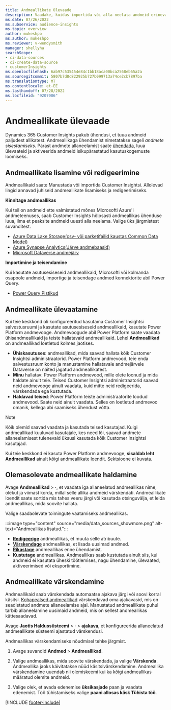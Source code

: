 ```yaml
---
title: Andmeallikate ülevaade
description: Vaadake, kuidas importida või alla neelata andmeid erinevatest allikatest.
ms.date: 07/26/2022
ms.subservice: audience-insights
ms.topic: overview
author: mukeshpo
ms.author: mukeshpo
ms.reviewer: v-wendysmith
manager: shellyha
searchScope:
- ci-data-sources
- ci-create-data-source
- customerInsights
ms.openlocfilehash: 6ab97c535454e84c1bb18aca00bca2568eb65a2a
ms.sourcegitcommit: 5807b7d8c822925b727b099713a74ce2cb7897ba
ms.translationtype: MT
ms.contentlocale: et-EE
ms.lasthandoff: 07/28/2022
ms.locfileid: "9207086"
---
```

# <a name="data-sources-overview"></a>Andmeallikate ülevaade

Dynamics 365 Customer Insights pakub ühendusi, et tuua andmeid paljudest allikatest. Andmeallikaga ühendamist nimetatakse sageli *andmete sisestamiseks*. Pärast andmete allaneelamist saate [ühendada](data-unification.md), luua ülevaateid ja aktiveerida andmeid isikupärastatud kasutuskogemuste loomiseks.

## <a name="add-or-edit-data-sources"></a>Andmeallikate lisamine või redigeerimine

Andmeallikaid saate Manustada või importida Customer Insightsi. Allolevad lingid annavad juhiseid andmeallikate lisamiseks ja redigeerimiseks.

**Kinnitage andmeallikas**

Kui teil on andmeid ette valmistatud mõnes Microsofti Azure'i andmeteenuses, saab Customer Insights hõlpsasti andmeallikas ühenduse luua, ilma et peaksite andmeid uuesti alla neelama. Valige üks järgmistest suvanditest.
- [Azure Data Lake Storage(csv- või parketifailid kaustas Common Data Model)](connect-common-data-model.md)
- [Azure Synapse Analytics(Järve andmebaasid)](connect-synapse.md)
- [Microsoft Dataverse andmejärv](connect-dataverse-managed-lake.md)

**Importimine ja teisendamine**

Kui kasutate asutusesiseseid andmeallikaid, Microsofti või kolmanda osapoole andmeid, importige ja teisendage andmed konnektorite abil Power Query.
- [Power Query Pistikud](connect-power-query.md)

## <a name="review-data-sources"></a>Andmeallikate ülevaatamine

Kui teie keskkond oli konfigureeritud kasutama Customer Insightsi salvestusruumi ja kasutate asutusesiseseid andmeallikaid, kasutate Power Platform andmevooge. Andmevoogude abil Power Platform saate vaadata ühisandmeallikaid ja teiste hallatavaid andmeallikaid. Lehel **Andmeallikad** on andmeallikad loetletud kolmes jaotises.
- **Ühiskasutuses**: andmeallikad, mida saavad hallata kõik Customer Insightsi administraatorid. Power Platform andmevood, teie enda salvestusruumikonto ja manustamine hallatavale andmejärvele Dataverse on näited jagatud andmeallikatest.
- **Minu** hallatav: Power Platform andmevood, mille olete loonud ja mida haldate ainult teie. Teised Customer Insightsi administraatorid saavad neid andmevooge ainult vaadata, kuid mitte neid redigeerida, värskendada ega kustutada.
- **Haldavad teised**: Power Platform teiste administraatorite loodud andmevood. Saate neid ainult vaadata. Selles on loetletud andmevoo omanik, kellega abi saamiseks ühendust võtta.
> [!NOTE]
> Kõik olemid saavad vaadata ja kasutada teised kasutajad. Kuigi andmeallikad kuuluvad kasutajale, kes need lõi, saavad andmete allaneelamisest tulenevaid üksusi kasutada kõik Customer Insightsi kasutajad.

Kui teie keskkond ei kasuta Power Platform andmevooge, **sisaldab leht Andmeallikad** ainult kõigi andmeallikate loendit. Sektsioone ei kuvata.

## <a name="manage-existing-data-sources"></a>Olemasolevate andmeallikate haldamine

Avage **Andmeallikad** > **·**, et vaadata iga allaneelatud andmeallikas nime, olekut ja viimast korda, millal selle allika andmeid värskendati. Andmeallikate loendit saate sortida mis tahes veeru järgi või kasutada otsinguvälja, et leida andmeallikas, mida soovite hallata.

Valige saadaolevate toimingute vaatamiseks andmeallikas.

:::image type="content" source="media/data_sources_showmore.png" alt-text="Andmeallikas lisatud.":::

- [**Redigeerige**](#add-or-edit-data-sources) andmeallikas, et muuta selle atribuute.
- [**Värskendage**](#refresh-data-sources) andmeallikas, et lisada uusimad andmed.
- [**Rikastage**](data-sources-enrichment.md) andmeallikas enne ühendamist.
- **Kustutage** andmeallikas. Andmeallikas saab kustutada ainult siis, kui andmeid ei kasutata üheski töötlemises, nagu ühendamine, ülevaated, aktiveerimised või eksportimine.

## <a name="refresh-data-sources"></a>Andmealilkate värskendamine

Andmeallikaid saab värskendada automaatse ajakava järgi või soovi korral käsitsi. [Kohapealsed andmeallikad](connect-power-query.md#add-data-from-on-premises-data-sources) värskendavad oma ajakavasid, mis on seadistatud andmete allaneelamise ajal. Manustatud andmeallikate puhul tarbib allaneelamine uusimaid andmeid, mis on sellest andmeallikas kättesaadavad.

Avage **Jaotis Haldussüsteemi** > **·** > [**ajakava**](system.md#schedule-tab), et konfigureerida allaneelatud andmeallikate süsteemi ajastatud värskendusi.

Andmeallikas värskendamiseks nõudmisel tehke järgmist.

1. Avage suvandid **Andmed** > **Andmeallikad**.

1. Valige andmeallikas, mida soovite värskendada, ja valige **Värskenda**. Andmeallika jaoks käivitatakse nüüd käsitsivärskendamine. Andmeallika värskendamine uuendab nii olemiskeemi kui ka kõigi andmeallikas määratud olemite andmeid.

1. Valige olek, et avada edenemise **üksikasjade** paan ja vaadata edenemist. Töö tühistamiseks valige **paani allosas käsk Tühista töö**.

[!INCLUDE [footer-include](includes/footer-banner.md)]

